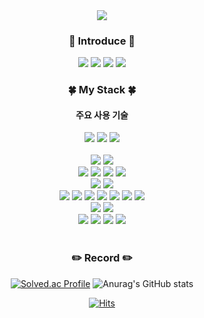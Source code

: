 <div align = "center">
<img src="https://capsule-render.vercel.app/api?type=Waving&color=auto&height=300&section=header&text=welcome%20juhee77🐥🐣🐤&fontSize=60" />

 ### 🧐  Introduce  🧐 
 
[<img src="https://img.shields.io/badge/Gmail-EA4335.svg?style=for-the-badge&logo=Gmail&logoColor=white"/>](mailto:jouhi3322@gmail.com)
[<img src="https://img.shields.io/badge/blog-000000.svg?style=for-the-badge&logo=Tistory&logoColor=white"/>](https://lahezy.tistory.com) 
[<img src="https://img.shields.io/badge/algorighm-000000.svg?style=for-the-badge&logo=Tistory&logoColor=white"/>](https://cons-ps.tistory.com/)
[<img src="https://img.shields.io/badge/portfolio-FFFFFF.svg?style=for-the-badge&logo=GoogleDrive&logoColor=GoogleDrive"/>](https://cons-ps.tistory.com/)
 <br>
 
<!--  🔭 I’m currently working on ...  
 🌱 I’m currently learning ...  
 👯 I’m looking to collaborate on ...  
 🤔 I’m looking for help with ...  
 💬 Ask me about ...  
 📫 How to reach me: ...  
 😄 Pronouns: ...  
 ⚡ Fun fact: ...   -->
 
### 🍀  My Stack  🍀  
#### 주요 사용 기술  
<img src="https://img.shields.io/badge/Java-007396.svg?style=for-the-badge&logo=openjdk&logoColor=white"/>
<img src="https://img.shields.io/badge/SpringBoot-6DB33F.svg?style=for-the-badge&logo=Springboot&logoColor=white"/>
<img src="https://img.shields.io/badge/springsecurity-FFFFFF?style=for-the-badge&logo=Springsecurity&logoColor=6DB33F"><br>
<br>
<img src="https://img.shields.io/badge/Python-3776AB.svg?style=for-the-badge&logo=Python&logoColor=white"/>
<img src="https://img.shields.io/badge/C-A8B9CC.svg?style=for-the-badge&logo=C&logoColor=white"/>
<br>
<img src="https://img.shields.io/badge/Mysql-4479A1?style=for-the-badge&logo=mysql&logoColor=white">
<img src="https://img.shields.io/badge/MariaDB-003545.svg?style=for-the-badge&logo=MariaDB&logoColor=white"/>
<img src="https://img.shields.io/badge/Firebase-FFCA28.svg?style=for-the-badge&logo=Firebase&logoColor=white"/>
<img src="https://img.shields.io/badge/redis-DC382D?style=for-the-badge&logo=Redis&logoColor=white" >
<br>
<img src="https://img.shields.io/badge/react-FFFFFF?style=for-the-badge&logo=react&logoColor=react">
<img src="https://img.shields.io/badge/vite-646CFF?style=for-the-badge&logo=Vite&logoColor=white" >
<br>
<img src="https://img.shields.io/badge/NaverCloud-03C75A.svg?style=for-the-badge&logo=NaverCloud&logoColor=white"/>
<img src="https://img.shields.io/badge/amazonaws-232F3E?style=for-the-badge&logo=amazonaws&logoColor=white">
<img src="https://img.shields.io/badge/amazonec2-FF9900?style=for-the-badge&logo=amazonec2&logoColor=white">
<img src="https://img.shields.io/badge/amazonrds-527FFF?style=for-the-badge&logo=amazonrds&logoColor=white">
<img src="https://img.shields.io/badge/amazons3-569A31?style=for-the-badge&logo=amazons3&logoColor=white">
<img src="https://img.shields.io/badge/docker-2496ED?style=for-the-badge&logo=docker&logoColor=white">
<img src="https://img.shields.io/badge/githubactions-2088FF?style=for-the-badge&logo=githubactions&logoColor=white">
<br>
<img src="https://img.shields.io/badge/socket.io-010101?style=for-the-badge&logo=socket.io&logoColor=white" >
<img src="https://img.shields.io/badge/swagger-85EA2D?style=for-the-badge&logo=swagger&logoColor=white" >
<br>
<img src="https://img.shields.io/badge/IntelliJ-000000?style=for-the-badge&logo=IntelliJ IDEA&logoColor=white">
<img src="https://img.shields.io/badge/Eclipse-2C2255?style=for-the-badge&logo=Eclipse IDE&logoColor=white">
<img src="https://img.shields.io/badge/Visual Studio-5C2D91?style=for-the-badge&logo=Visual Studio&logoColor=white">
<img src="https://img.shields.io/badge/Visual Studio Code-007ACC?style=for-the-badge&logo=Visual Studio Code&logoColor=white">
<br>

<br>  
     
<!--
###  💻 Project 💻 
<a href="https://github.com/juhee77/Final_Project_1team" target="_blank"> 🔗← </a> 구해줘 집사 [고도화 진행중]  
<a href="https://github.com/juhee77/java-todo" target="_blank"> 🔗← </a> 개인 TODO 페이지[개발 진행중]
<a href="http://ec2-43-201-217-199.ap-northeast-2.compute.amazonaws.com:8080/home" target="_blank"> 서비스 링크 </a>
<br>
<a href="https://github.com/juhee77/Cold_Pitch" target="_blank"> 🔗← </a> 콜드 피치 - 스타트업 수요 조사 Rest 서버
<br>
<a href="https://github.com/juhee77/share-anything" target="_blank"> 🔗← </a> 개인 게시판 프로젝트
<br>
<a href="https://github.com/juhee77/mbti-clone" target="_blank"> 🔗← </a> 간단한 MBTI 페이지
<a href="https://likelion-mbti-clone.netlify.app/" target="_blank"> 서비스 링크(모바일 권장) </a>
<br>
<a href="https://github.com/juhee77/honest-backend" target="_blank">🔗← </a>AI기반 음식 분석 애플리케이션, 플랜밀
<br>
<a href="https://github.com/juhee77/android-four-people" target="_blank">🔗← </a>용기내 챌리지, Brave
<br>
<a href="https://github.com/juhee77/Booksys" target="_blank">🔗← </a>레스토랑 예약 시스템
<br><br>
-->

### ✏️ Record ✏️

[![Solved.ac Profile](http://mazassumnida.wtf/api/v2/generate_badge?boj=youn6)](https://solved.ac/youn6/)
![Anurag's GitHub stats](https://github-readme-stats.vercel.app/api?username=juhee77&show_icons=true&theme=radical)

[![Hits](https://hits.seeyoufarm.com/api/count/incr/badge.svg?url=https%3A%2F%2Fgithub.com%2Fjuhee77&count_bg=%2351AA9F&title_bg=%23555555&icon=&icon_color=%23E7E7E7&title=👻hits&edge_for-the-badge=false)](https://hits.seeyoufarm.com)

 
